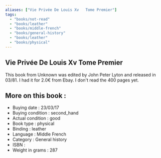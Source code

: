 ```yaml
---
aliases: ["Vie Privée De Louis Xv   Tome Premier"] 
tags: 
  - "books/not-read" 
  - "books/leather" 
  - "books/middle-french"
  - "books/general-history"
  - "books/leather"
  - "books/physical"
---
```



## Vie Privée De Louis Xv   Tome Premier
This book from Unknown was edited by John Peter Lyton and released in 03/81. I had it for 2.0€ from Ebay. I don't read the 400 pages yet.

## More on this book :
- Buying date : 23/03/17
- Buying condition : second_hand
- Actual condition : good
- Book type : physical
- Binding : leather
- Language : Middle French
- Category : General history
- ISBN : 
- Weight in grams : 287
